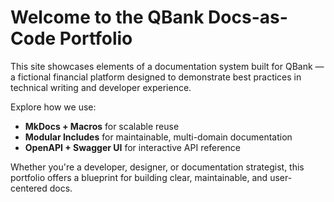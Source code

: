 # Welcome to the QBank Docs-as-Code Portfolio

This site showcases elements of a documentation system built for QBank — a fictional financial platform designed to demonstrate best practices in technical writing and developer experience.

Explore how we use:
- **MkDocs + Macros** for scalable reuse
- **Modular Includes** for maintainable, multi-domain documentation
- **OpenAPI + Swagger UI** for interactive API reference

Whether you're a developer, designer, or documentation strategist, this portfolio offers a blueprint for building clear, maintainable, and user-centered docs.

